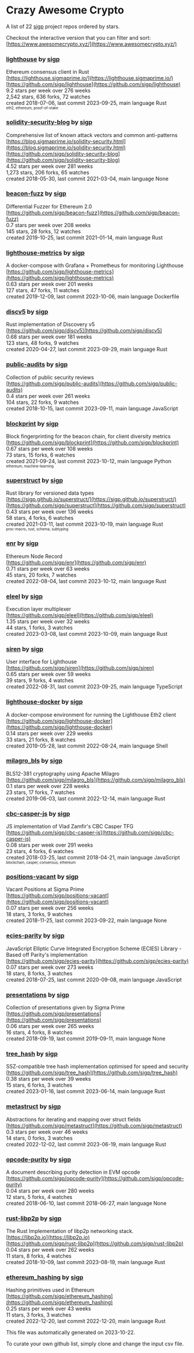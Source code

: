 # Crazy Awesome Crypto
A list of 22 [sigp](https://github.com/sigp) project repos ordered by stars.  

Checkout the interactive version that you can filter and sort: 
[https://www.awesomecrypto.xyz/](https://www.awesomecrypto.xyz/)  


### [lighthouse](https://github.com/sigp/lighthouse) by [sigp](https://github.com/sigp)  
Ethereum consensus client in Rust  
[https://lighthouse.sigmaprime.io/](https://lighthouse.sigmaprime.io/)  
[https://github.com/sigp/lighthouse](https://github.com/sigp/lighthouse)  
9.2 stars per week over 276 weeks  
2,542 stars, 636 forks, 72 watches  
created 2018-07-06, last commit 2023-09-25, main language Rust  
<sub><sup>eth2, ethereum, proof-of-stake</sup></sub>


### [solidity-security-blog](https://github.com/sigp/solidity-security-blog) by [sigp](https://github.com/sigp)  
Comprehensive list of known attack vectors and common anti-patterns  
[https://blog.sigmaprime.io/solidity-security.html](https://blog.sigmaprime.io/solidity-security.html)  
[https://github.com/sigp/solidity-security-blog](https://github.com/sigp/solidity-security-blog)  
4.52 stars per week over 281 weeks  
1,273 stars, 206 forks, 65 watches  
created 2018-05-30, last commit 2021-03-04, main language None  


### [beacon-fuzz](https://github.com/sigp/beacon-fuzz) by [sigp](https://github.com/sigp)  
Differential Fuzzer for Ethereum 2.0  
[https://github.com/sigp/beacon-fuzz](https://github.com/sigp/beacon-fuzz)  
0.7 stars per week over 208 weeks  
145 stars, 28 forks, 12 watches  
created 2019-10-25, last commit 2021-01-14, main language Rust  


### [lighthouse-metrics](https://github.com/sigp/lighthouse-metrics) by [sigp](https://github.com/sigp)  
A docker-compose with Grafana + Prometheus for monitoring Lighthouse  
[https://github.com/sigp/lighthouse-metrics](https://github.com/sigp/lighthouse-metrics)  
0.63 stars per week over 201 weeks  
127 stars, 47 forks, 11 watches  
created 2019-12-09, last commit 2023-10-06, main language Dockerfile  


### [discv5](https://github.com/sigp/discv5) by [sigp](https://github.com/sigp)  
Rust implementation of Discovery v5  
[https://github.com/sigp/discv5](https://github.com/sigp/discv5)  
0.68 stars per week over 181 weeks  
123 stars, 48 forks, 9 watches  
created 2020-04-27, last commit 2023-09-29, main language Rust  


### [public-audits](https://github.com/sigp/public-audits) by [sigp](https://github.com/sigp)  
Collection of public security reviews  
[https://github.com/sigp/public-audits](https://github.com/sigp/public-audits)  
0.4 stars per week over 261 weeks  
104 stars, 22 forks, 9 watches  
created 2018-10-15, last commit 2023-09-11, main language JavaScript  


### [blockprint](https://github.com/sigp/blockprint) by [sigp](https://github.com/sigp)  
Block fingerprinting for the beacon chain, for client diversity metrics  
[https://github.com/sigp/blockprint](https://github.com/sigp/blockprint)  
0.67 stars per week over 108 weeks  
73 stars, 15 forks, 6 watches  
created 2021-09-24, last commit 2023-10-12, main language Python  
<sub><sup>ethereum, machine-learning</sup></sub>


### [superstruct](https://github.com/sigp/superstruct) by [sigp](https://github.com/sigp)  
Rust library for versioned data types  
[https://sigp.github.io/superstruct/](https://sigp.github.io/superstruct/)  
[https://github.com/sigp/superstruct](https://github.com/sigp/superstruct)  
0.43 stars per week over 136 weeks  
58 stars, 4 forks, 6 watches  
created 2021-03-11, last commit 2023-10-19, main language Rust  
<sub><sup>proc-macro, rust, schema, subtyping</sup></sub>


### [enr](https://github.com/sigp/enr) by [sigp](https://github.com/sigp)  
Ethereum Node Record  
[https://github.com/sigp/enr](https://github.com/sigp/enr)  
0.71 stars per week over 63 weeks  
45 stars, 20 forks, 7 watches  
created 2022-08-04, last commit 2023-10-12, main language Rust  


### [eleel](https://github.com/sigp/eleel) by [sigp](https://github.com/sigp)  
Execution layer multiplexer  
[https://github.com/sigp/eleel](https://github.com/sigp/eleel)  
1.35 stars per week over 32 weeks  
44 stars, 1 forks, 3 watches  
created 2023-03-08, last commit 2023-10-09, main language Rust  


### [siren](https://github.com/sigp/siren) by [sigp](https://github.com/sigp)  
User interface for Lighthouse  
[https://github.com/sigp/siren](https://github.com/sigp/siren)  
0.65 stars per week over 59 weeks  
39 stars, 9 forks, 4 watches  
created 2022-08-31, last commit 2023-09-25, main language TypeScript  


### [lighthouse-docker](https://github.com/sigp/lighthouse-docker) by [sigp](https://github.com/sigp)  
A docker-compose environment for running the Lighthouse Eth2 client  
[https://github.com/sigp/lighthouse-docker](https://github.com/sigp/lighthouse-docker)  
0.14 stars per week over 229 weeks  
33 stars, 21 forks, 8 watches  
created 2019-05-28, last commit 2022-08-24, main language Shell  


### [milagro_bls](https://github.com/sigp/milagro_bls) by [sigp](https://github.com/sigp)  
BLS12-381 cryptography using Apache Milagro  
[https://github.com/sigp/milagro_bls](https://github.com/sigp/milagro_bls)  
0.1 stars per week over 228 weeks  
23 stars, 17 forks, 7 watches  
created 2019-06-03, last commit 2022-12-14, main language Rust  


### [cbc-casper-js](https://github.com/sigp/cbc-casper-js) by [sigp](https://github.com/sigp)  
JS implementation of Vlad Zamfir's CBC Casper TFG  
[https://github.com/sigp/cbc-casper-js](https://github.com/sigp/cbc-casper-js)  
0.08 stars per week over 291 weeks  
23 stars, 4 forks, 6 watches  
created 2018-03-25, last commit 2018-04-21, main language JavaScript  
<sub><sup>blockchain, casper, consensus, ethereum</sup></sub>


### [positions-vacant](https://github.com/sigp/positions-vacant) by [sigp](https://github.com/sigp)  
Vacant Positions at Sigma Prime  
[https://github.com/sigp/positions-vacant](https://github.com/sigp/positions-vacant)  
0.07 stars per week over 256 weeks  
18 stars, 3 forks, 9 watches  
created 2018-11-25, last commit 2023-09-22, main language None  


### [ecies-parity](https://github.com/sigp/ecies-parity) by [sigp](https://github.com/sigp)  
JavaScript Elliptic Curve Integrated Encryption Scheme (ECIES) Library - Based off Parity's implementation  
[https://github.com/sigp/ecies-parity](https://github.com/sigp/ecies-parity)  
0.07 stars per week over 273 weeks  
18 stars, 8 forks, 3 watches  
created 2018-07-25, last commit 2020-09-08, main language JavaScript  


### [presentations](https://github.com/sigp/presentations) by [sigp](https://github.com/sigp)  
Collection of presentations given by Sigma Prime  
[https://github.com/sigp/presentations](https://github.com/sigp/presentations)  
0.06 stars per week over 265 weeks  
16 stars, 4 forks, 8 watches  
created 2018-09-19, last commit 2019-09-11, main language None  


### [tree_hash](https://github.com/sigp/tree_hash) by [sigp](https://github.com/sigp)  
SSZ-compatible tree hash implementation optimised for speed and security  
[https://github.com/sigp/tree_hash](https://github.com/sigp/tree_hash)  
0.38 stars per week over 39 weeks  
15 stars, 6 forks, 3 watches  
created 2023-01-16, last commit 2023-06-14, main language Rust  


### [metastruct](https://github.com/sigp/metastruct) by [sigp](https://github.com/sigp)  
Abstractions for iterating and mapping over struct fields  
[https://github.com/sigp/metastruct](https://github.com/sigp/metastruct)  
0.3 stars per week over 46 weeks  
14 stars, 0 forks, 3 watches  
created 2022-12-02, last commit 2023-06-19, main language Rust  


### [opcode-purity](https://github.com/sigp/opcode-purity) by [sigp](https://github.com/sigp)  
A document describing purity detection in EVM opcode  
[https://github.com/sigp/opcode-purity](https://github.com/sigp/opcode-purity)  
0.04 stars per week over 280 weeks  
12 stars, 5 forks, 4 watches  
created 2018-06-10, last commit 2018-06-27, main language None  


### [rust-libp2p](https://github.com/sigp/rust-libp2p) by [sigp](https://github.com/sigp)  
The Rust Implementation of libp2p networking stack.   
[https://libp2p.io](https://libp2p.io)  
[https://github.com/sigp/rust-libp2p](https://github.com/sigp/rust-libp2p)  
0.04 stars per week over 262 weeks  
11 stars, 8 forks, 4 watches  
created 2018-10-09, last commit 2023-08-19, main language Rust  


### [ethereum_hashing](https://github.com/sigp/ethereum_hashing) by [sigp](https://github.com/sigp)  
Hashing primitives used in Ethereum  
[https://github.com/sigp/ethereum_hashing](https://github.com/sigp/ethereum_hashing)  
0.25 stars per week over 43 weeks  
11 stars, 3 forks, 3 watches  
created 2022-12-20, last commit 2022-12-20, main language Rust  


This file was automatically generated on 2023-10-22.  

To curate your own github list, simply clone and change the input csv file.  